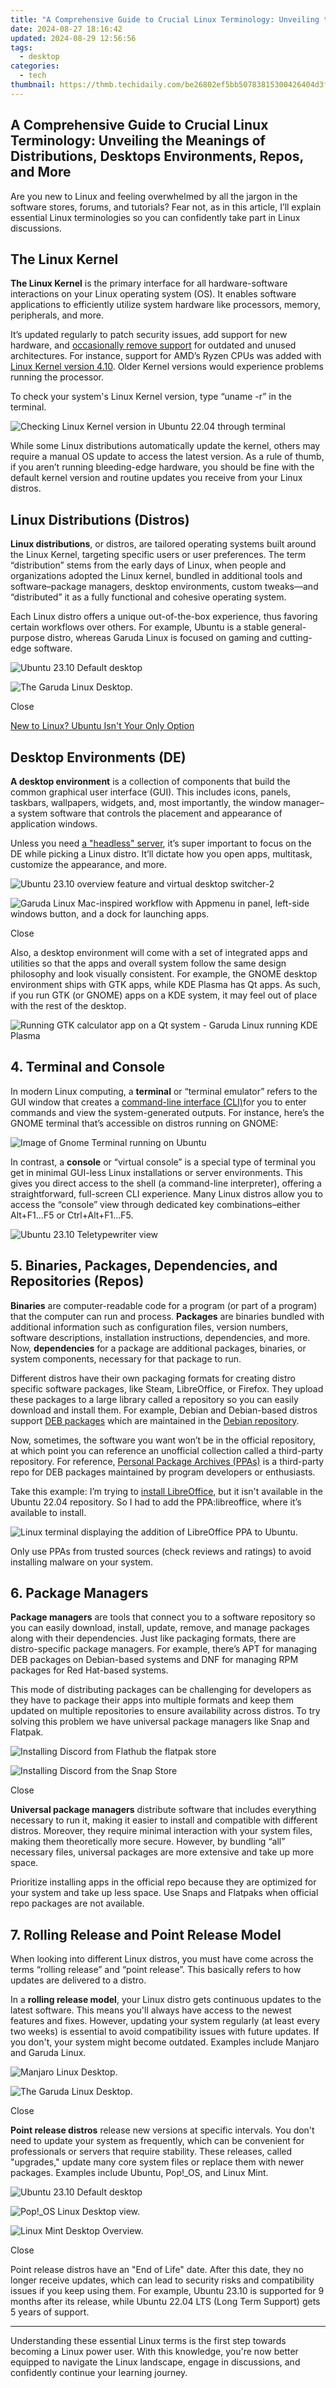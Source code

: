 ```yaml
---
title: "A Comprehensive Guide to Crucial Linux Terminology: Unveiling the Meanings of Distributions, Desktops Environments, Repos, and More"
date: 2024-08-27 18:16:42
updated: 2024-08-29 12:56:56
tags:
  - desktop
categories:
  - tech
thumbnail: https://thmb.techidaily.com/be26802ef5bb50783815300426404d3fea7e0b5a3f7f648e31ee7c5865304f02.jpg
---
```


## A Comprehensive Guide to Crucial Linux Terminology: Unveiling the Meanings of Distributions, Desktops Environments, Repos, and More

Are you new to Linux and feeling overwhelmed by all the jargon in the software stores, forums, and tutorials? Fear not, as in this article, I’ll explain essential Linux terminologies so you can confidently take part in Linux discussions.

##  The Linux Kernel

**The Linux Kernel** is the primary interface for all hardware-software interactions on your Linux operating system (OS). It enables software applications to efficiently utilize system hardware like processors, memory, peripherals, and more.

 It’s updated regularly to patch security issues, add support for new hardware, and [occasionally remove support](https://www.phoronix.com/news/Linux-Remove-a.out?%5F%5Fcf%5Fchl%5Ftk=4LG5PnOfJmzD8nZgFWmpm4e7XVCOlle5QBps0eBaw0k-1707836600-0-4133) for outdated and unused architectures. For instance, support for AMD’s Ryzen CPUs was added with [Linux Kernel version 4.10](https://www.pcworld.com/article/412265/kernel-410-gives-linux-support-for-zen-multithreading.html). Older Kernel versions would experience problems running the processor.

 To check your system's Linux Kernel version, type “uname -r” in the terminal.

![Checking Linux Kernel version in Ubuntu 22.04 through terminal](https://static1.howtogeekimages.com/wordpress/wp-content/uploads/2024/03/checking-linux-kernel-version-in-ubuntu-22-04-through-terminal.png) 

 While some Linux distributions automatically update the kernel, others may require a manual OS update to access the latest version. As a rule of thumb, if you aren’t running bleeding-edge hardware, you should be fine with the default kernel version and routine updates you receive from your Linux distros.

##  Linux Distributions (Distros)

**Linux distributions**, or distros, are tailored operating systems built around the Linux Kernel, targeting specific users or user preferences. The term “distribution” stems from the early days of Linux, when people and organizations adopted the Linux kernel, bundled in additional tools and software–package managers, desktop environments, custom tweaks—and “distributed” it as a fully functional and cohesive operating system.

 Each Linux distro offers a unique out-of-the-box experience, thus favoring certain workflows over others. For example, Ubuntu is a stable general-purpose distro, whereas Garuda Linux is focused on gaming and cutting-edge software.

![Ubuntu 23.10 Default desktop](https://static1.howtogeekimages.com/wordpress/wp-content/uploads/2024/03/ubuntu-23-10-default-desktop.png) 

![The Garuda Linux Desktop.](https://static1.howtogeekimages.com/wordpress/wp-content/uploads/2024/02/garuda-linux-desktop.png) 

Close 

[New to Linux? Ubuntu Isn't Your Only Option](https://facebook-record-videos.techidaily.com/updated-in-2024-elite-gamers-capturing-solutions/) 

##  Desktop Environments (DE)

**A desktop environment** is a collection of components that build the common graphical user interface (GUI). This includes icons, panels, taskbars, wallpapers, widgets, and, most importantly, the window manager–a system software that controls the placement and appearance of application windows.

 Unless you need [a "headless" server](https://digital-screen-recording.techidaily.com/updated-capture-the-thrill-mastering-4-techniques-of-xbox-screen-recording-for-2024/), it’s super important to focus on the DE while picking a Linux distro. It’ll dictate how you open apps, multitask, customize the appearance, and more.

![Ubuntu 23.10 overview feature and virtual desktop switcher-2](https://static1.howtogeekimages.com/wordpress/wp-content/uploads/2024/03/ubuntu-23-10-overview-feature-and-virtual-desktop-switcher-2.png) 

![Garuda Linux Mac-inspired workflow with Appmenu in panel, left-side windows button, and a dock for launching apps.](https://static1.howtogeekimages.com/wordpress/wp-content/uploads/2024/02/garuda-linux-mac-inspired-workflow-with-appmenu-in-panel-left-side-windows-button-and-a-dock-for-launching-apps.png) 

Close 

 Also, a desktop environment will come with a set of integrated apps and utilities so that the apps and overall system follow the same design philosophy and look visually consistent. For example, the GNOME desktop environment ships with GTK apps, while KDE Plasma has Qt apps. As such, if you run GTK (or GNOME) apps on a KDE system, it may feel out of place with the rest of the desktop.

![Running GTK calculator app on a Qt system - Garuda Linux running KDE Plasma](https://static1.howtogeekimages.com/wordpress/wp-content/uploads/2024/03/running-gtk-calculator-app-on-a-qt-system-garuda-linux-running-kde-plasma.png) 

##  4\. Terminal and Console

 In modern Linux computing, a **terminal** or “terminal emulator” refers to the GUI window that creates a [command-line interface (CLI)](https://en.wikipedia.org/wiki/Command-line%5Finterface)for you to enter commands and view the system-generated outputs. For instance, here’s the GNOME terminal that’s accessible on distros running on GNOME:

![Image of Gnome Terminal running on Ubuntu](https://static1.howtogeekimages.com/wordpress/wp-content/uploads/2024/03/image-of-gnome-terminal-running-on-ubuntu.png) 

 In contrast, a **console** or “virtual console” is a special type of terminal you get in minimal GUI-less Linux installations or server environments. This gives you direct access to the shell (a command-line interpreter), offering a straightforward, full-screen CLI experience. Many Linux distros allow you to access the “console” view through dedicated key combinations–either Alt+F1…F5 or Ctrl+Alt+F1…F5.

![Ubuntu 23.10 Teletypewriter view](https://static1.howtogeekimages.com/wordpress/wp-content/uploads/2024/03/ubuntu-23-10-teletypewriter-view.png) 

##  5\. Binaries, Packages, Dependencies, and Repositories (Repos)

**Binaries** are computer-readable code for a program (or part of a program) that the computer can run and process. **Packages** are binaries bundled with additional information such as configuration files, version numbers, software descriptions, installation instructions, dependencies, and more. Now, **dependencies** for a package are additional packages, binaries, or system components, necessary for that package to run.

 Different distros have their own packaging formats for creating distro specific software packages, like Steam, LibreOffice, or Firefox. They upload these packages to a large library called a repository so you can easily download and install them. For example, Debian and Debian-based distros support [DEB packages](https://facebook-video-share.techidaily.com/new-2024-approved-capturing-contentment-a-practical-guide-to-daily-vlogging/) which are maintained in the [Debian repository](https://wiki.debian.org/DebianRepository).

 Now, sometimes, the software you want won’t be in the official repository, at which point you can reference an unofficial collection called a third-party repository. For reference, [Personal Package Archives (PPAs)](https://buynow-help.techidaily.com/the-future-of-home-safety-evaluating-the-battery-version-of-googles-wireless-nest-doorbell/) is a third-party repo for DEB packages maintained by program developers or enthusiasts.

 Take this example: I’m trying to [install LibreOffice](https://screen-capture.techidaily.com/in-2024-the-filmmakers-guide-to-capturing-exceptional-vo-recordings/), but it isn't available in the Ubuntu 22.04 repository. So I had to add the PPA:libreoffice, where it’s available to install.

![Linux terminal displaying the addition of LibreOffice PPA to Ubuntu.](https://static1.howtogeekimages.com/wordpress/wp-content/uploads/2023/12/1-11.png) 

 Only use PPAs from trusted sources (check reviews and ratings) to avoid installing malware on your system.

##  6\. Package Managers

**Package managers** are tools that connect you to a software repository so you can easily download, install, update, remove, and manage packages along with their dependencies. Just like packaging formats, there are distro-specific package managers. For example, there’s APT for managing DEB packages on Debian-based systems and DNF for managing RPM packages for Red Hat-based systems.

 This mode of distributing packages can be challenging for developers as they have to package their apps into multiple formats and keep them updated on multiple repositories to ensure availability across distros. To try solving this problem we have universal package managers like Snap and Flatpak.

![Installing Discord from Flathub the flatpak store](https://static1.howtogeekimages.com/wordpress/wp-content/uploads/2024/03/installing-discord-from-flathub-the-flatpak-store.png) 

![Installing Discord from the Snap Store](https://static1.howtogeekimages.com/wordpress/wp-content/uploads/2024/03/installing-discord-from-the-snap-store.png) 

Close 

**Universal package managers** distribute software that includes everything necessary to run it, making it easier to install and compatible with different distros. Moreover, they require minimal interaction with your system files, making them theoretically more secure. However, by bundling “all” necessary files, universal packages are more extensive and take up more space.

 Prioritize installing apps in the official repo because they are optimized for your system and take up less space. Use Snaps and Flatpaks when official repo packages are not available.

##  7\. Rolling Release and Point Release Model

 When looking into different Linux distros, you must have come across the terms “rolling release” and “point release”. This basically refers to how updates are delivered to a distro.

 In a **rolling release model**, your Linux distro gets continuous updates to the latest software. This means you'll always have access to the newest features and fixes. However, updating your system regularly (at least every two weeks) is essential to avoid compatibility issues with future updates. If you don't, your system might become outdated. Examples include Manjaro and Garuda Linux.

![Manjaro Linux Desktop.](https://static1.howtogeekimages.com/wordpress/wp-content/uploads/2024/02/manjaro-linux-desktop.png) 

![The Garuda Linux Desktop.](https://static1.howtogeekimages.com/wordpress/wp-content/uploads/2024/02/garuda-linux-desktop.png) 

Close 

**Point release distros** release new versions at specific intervals. You don't need to update your system as frequently, which can be convenient for professionals or servers that require stability. These releases, called "upgrades," update many core system files or replace them with newer packages. Examples include Ubuntu, Pop!\_OS, and Linux Mint.

![Ubuntu 23.10 Default desktop](https://static1.howtogeekimages.com/wordpress/wp-content/uploads/2024/03/ubuntu-23-10-default-desktop.png) 

![Pop!_OS Linux Desktop view.](https://static1.howtogeekimages.com/wordpress/wp-content/uploads/2024/02/pop-_os-linux-desktop-view.png) 

![Linux Mint Desktop Overview.](https://static1.howtogeekimages.com/wordpress/wp-content/uploads/2024/02/linux-mint-desktop-overview.png) 

Close 

 Point release distros have an "End of Life" date. After this date, they no longer receive updates, which can lead to security risks and compatibility issues if you keep using them. For example, Ubuntu 23.10 is supported for 9 months after its release, while Ubuntu 22.04 LTS (Long Term Support) gets 5 years of support.

---

 Understanding these essential Linux terms is the first step towards becoming a Linux power user. With this knowledge, you're now better equipped to navigate the Linux landscape, engage in discussions, and confidently continue your learning journey.

<ins class="adsbygoogle"
     style="display:block"
     data-ad-format="autorelaxed"
     data-ad-client="ca-pub-7571918770474297"
     data-ad-slot="1223367746"></ins>



<ins class="adsbygoogle"
     style="display:block"
     data-ad-client="ca-pub-7571918770474297"
     data-ad-slot="8358498916"
     data-ad-format="auto"
     data-full-width-responsive="true"></ins>
